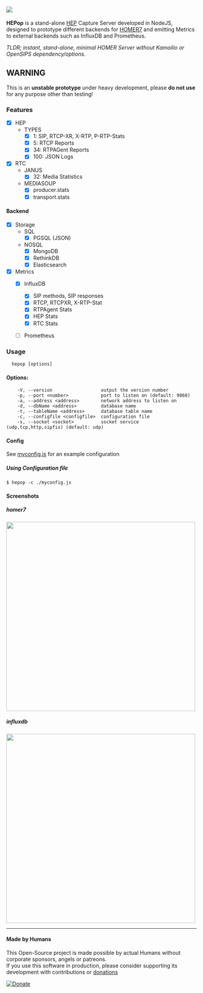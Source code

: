 
# <img src="https://user-images.githubusercontent.com/1423657/38167420-070b1a0c-3535-11e8-8d25-be0f38779b7b.png"/>

**HEPop** is a stand-alone [HEP](https://github.com/sipcapture/hep) Capture Server developed in NodeJS, designed to prototype different backends for [HOMER7](https://github.com/sipcapture/homer) and emitting Metrics to external backends such as InfluxDB and Prometheus.

*TLDR; instant, stand-alone, minimal HOMER Server without Kamailio or OpenSIPS dependency/options.*


## WARNING
This is an **unstable prototype** under heavy development, please **do not use** for any purpose other than testing!

### Features

- [x] HEP
  - TYPES
    - [x] 1: SIP, RTCP-XR, X-RTP, P-RTP-Stats
    - [x] 5: RTCP Reports
    - [x] 34: RTPAGent Reports
    - [x] 100: JSON Logs
- [x] RTC
  - JANUS
    - [x] 32: Media Statistics
  - MEDIASOUP
    - [x] producer.stats
    - [x] transport.stats
  
#### Backend
- [x] Storage
  - SQL
    - [x] PGSQL (JSON)
  - NOSQL
    - [x] MongoDB
    - [x] RethinkDB
    - [x] Elasticsearch
- [x] Metrics
  - [x] InfluxDB
    - [x] SIP methods, SIP responses
    - [x] RTCP, RTCPXR, X-RTP-Stat
    - [x] RTPAgent Stats
    - [x] HEP Stats
    - [x] RTC Stats
  - [ ] Prometheus


### Usage
```
  hepop [options]
```

#### Options:
```
    -V, --version                  output the version number
    -p, --port <number>            port to listen on (default: 9060)
    -a, --address <address>        network address to listen on
    -d, --dbName <address>         database name
    -t, --tableName <address>      database table name
    -c, --configfile <configfile>  configuration file
    -s, --socket <socket>          socket service (udp,tcp,http,sipfix) (default: udp)
```
#### Config
See [myconfig.js](https://github.com/sipcapture/HEPop/blob/master/myconfig.js) for an example configuration


##### Using Configuration file
```
$ hepop -c ./myconfig.js
```

#### Screenshots
##### homer7
<img src="https://user-images.githubusercontent.com/1423657/38173155-4f88f73e-35b9-11e8-86e1-d1d2e3013759.png" width=500/>

##### influxdb
<img src="https://user-images.githubusercontent.com/1423657/38167092-d89ebeb2-352f-11e8-8a67-7ada2fa1967e.png" width=500/>

----

#### Made by Humans
This Open-Source project is made possible by actual Humans without corporate sponsors, angels or patreons.<br>
If you use this software in production, please consider supporting its development with contributions or [donations](https://www.paypal.com/cgi-bin/webscr?cmd=_donations&business=donation%40sipcapture%2eorg&lc=US&item_name=SIPCAPTURE&no_note=0&currency_code=EUR&bn=PP%2dDonationsBF%3abtn_donateCC_LG%2egif%3aNonHostedGuest)

[![Donate](https://www.paypalobjects.com/en_US/i/btn/btn_donateCC_LG.gif)](https://www.paypal.com/cgi-bin/webscr?cmd=_donations&business=donation%40sipcapture%2eorg&lc=US&item_name=SIPCAPTURE&no_note=0&currency_code=EUR&bn=PP%2dDonationsBF%3abtn_donateCC_LG%2egif%3aNonHostedGuest) 
